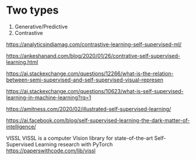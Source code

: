 
# Two types

1. Generative/Predictive
1. Contrastive

https://analyticsindiamag.com/contrastive-learning-self-supervised-ml/

https://ankeshanand.com/blog/2020/01/26/contrative-self-supervised-learning.html

https://ai.stackexchange.com/questions/12266/what-is-the-relation-between-semi-supervised-and-self-supervised-visual-represen

https://ai.stackexchange.com/questions/10623/what-is-self-supervised-learning-in-machine-learning?rq=1

https://amitness.com/2020/02/illustrated-self-supervised-learning/

https://ai.facebook.com/blog/self-supervised-learning-the-dark-matter-of-intelligence/

VISSL
VISSL is a computer VIsion library for state-of-the-art Self-Supervised Learning research with PyTorch
https://paperswithcode.com/lib/vissl
